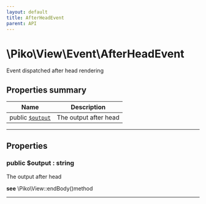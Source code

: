 ```yaml
---
layout: default
title: AfterHeadEvent
parent: API
---
```




# \Piko\View\Event\AfterHeadEvent

Event dispatched after head rendering








## Properties summary

| Name | Description |
|------|-------------|
| public [`$output`](#property_output) | The output after head  |




-----


## Properties


<a name="property_output"></a>
### public **$output** : string
The output after head




**see**  \Piko\View::endBody()method


-----

